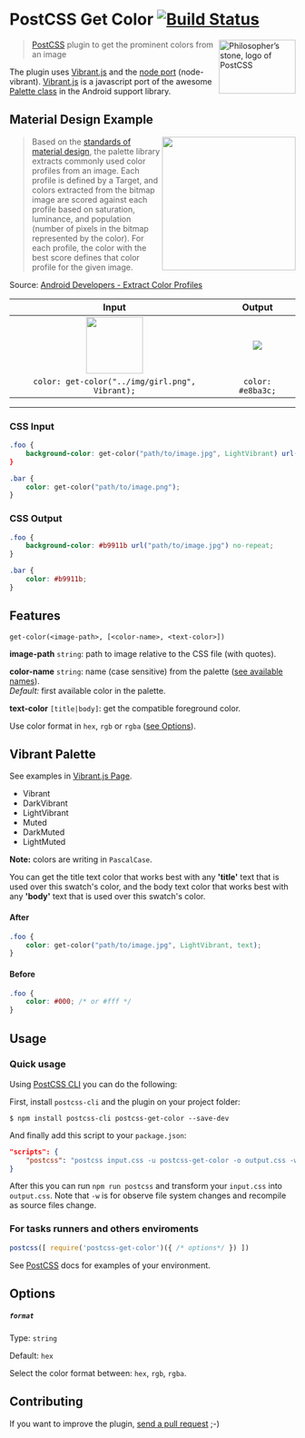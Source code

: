 # PostCSS Get Color [![Build Status][ci-img]][ci]

<img align="right" width="135" height="95" src="http://postcss.github.io/postcss/logo-leftp.png" title="Philosopher’s stone, logo of PostCSS">

> [PostCSS] plugin to get the prominent colors from an image

The plugin uses [Vibrant.js] and the [node port](https://github.com/akfish/node-vibrant) (node-vibrant). [Vibrant.js] is a javascript port of the awesome [Palette class](https://developer.android.com/reference/android/support/v7/graphics/Palette.html) in the Android support library.

[Vibrant.js]: https://github.com/jariz/vibrant.js/
[PostCSS]: https://github.com/postcss/postcss
[ci-img]:  https://travis-ci.org/ismamz/postcss-get-color.svg
[ci]:      https://travis-ci.org/ismamz/postcss-get-color

## Material Design Example

<img src="https://media.giphy.com/media/l1J9BYEg4zGTty9wY/giphy.gif" width="235" align="right"/>


> Based on the [standards of material design](https://material.io/guidelines/style/color.html), the palette library extracts commonly used color profiles from an image. Each profile is defined by a Target, and colors extracted from the bitmap image are scored against each profile based on saturation, luminance, and population (number of pixels in the bitmap represented by the color). For each profile, the color with the best score defines that color profile for the given image.

Source: [Android Developers - Extract Color Profiles](https://developer.android.com/training/material/palette-colors.html#extract-color-profiles)

| Input         | Output        |
|:-------------:|:-------------:|
| <img src="https://github.com/ismamz/postcss-get-color/raw/master/test/img/girl.png" width="100" height="100"/> | <img src="https://placehold.it/100/e8ba3c/fff?text=e8ba3c"/> |
| `color: get-color("../img/girl.png", Vibrant);` | `color: #e8ba3c;` |


--- 


### CSS Input

```css
.foo {
    background-color: get-color("path/to/image.jpg", LightVibrant) url("path/to/image.jpg) no-repeat;
}

.bar {
    color: get-color("path/to/image.png");
}
```

### CSS Output

```css
.foo {
    background-color: #b9911b url("path/to/image.jpg") no-repeat;
}

.bar {
    color: #b9911b;
}
```

## Features

```
get-color(<image-path>, [<color-name>, <text-color>])
```

**image-path** `string`: path to image relative to the CSS file (with quotes).

**color-name** `string`: name (case sensitive) from the palette ([see available names](#vibrant-palette)). <br> _Default:_ first available color in the palette. 

**text-color** `[title|body]`: get the compatible foreground color.


Use color format in `hex`, `rgb` or `rgba` ([see Options](#options)).


## Vibrant Palette

See examples in [Vibrant.js Page](http://jariz.github.io/vibrant.js/).

- Vibrant
- DarkVibrant
- LightVibrant
- Muted
- DarkMuted
- LightMuted

**Note:** colors are writing in `PascalCase`.

You can get the title text color that works best with any **'title'** text that is used over this swatch's color, and the body text color that works best with any **'body'** text that is used over this swatch's color.

#### After

```css
.foo {
    color: get-color("path/to/image.jpg", LightVibrant, text);
}
```

#### Before

```css
.foo {
    color: #000; /* or #fff */
}
```

## Usage

### Quick usage

Using [PostCSS CLI](https://github.com/postcss/postcss-cli) you can do the following:

First, install `postcss-cli` and the plugin on your project folder:

```
$ npm install postcss-cli postcss-get-color --save-dev
```

And finally add this script to your `package.json`:

```json
"scripts": {
    "postcss": "postcss input.css -u postcss-get-color -o output.css -w"
}
```

After this you can run `npm run postcss` and transform your `input.css` into `output.css`. Note that `-w` is for observe file system changes and recompile as source files change.

### For tasks runners and others enviroments

```js
postcss([ require('postcss-get-color')({ /* options*/ }) ])
```

See [PostCSS] docs for examples of your environment.

## Options

##### `format`

Type: `string`

Default: `hex`

Select the color format between: `hex`, `rgb`, `rgba`.

## Contributing

If you want to improve the plugin, [send a pull request](https://github.com/ismamz/postcss-get-color/pull/new/master) ;-)
